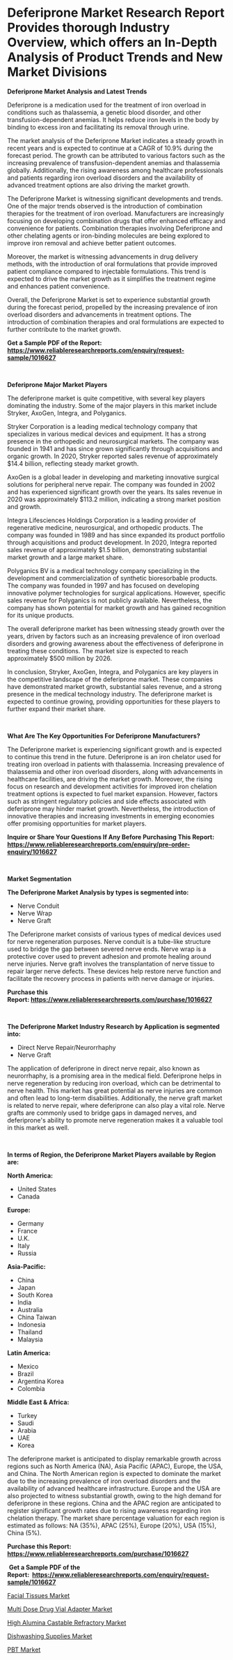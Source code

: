 <p><h1>Deferiprone Market Research Report Provides thorough Industry Overview, which offers an In-Depth Analysis of Product Trends and New Market Divisions</h1></p><p><strong>Deferiprone Market Analysis and Latest Trends</strong></p>
<p><p>Deferiprone is a medication used for the treatment of iron overload in conditions such as thalassemia, a genetic blood disorder, and other transfusion-dependent anemias. It helps reduce iron levels in the body by binding to excess iron and facilitating its removal through urine.</p><p>The market analysis of the Deferiprone Market indicates a steady growth in recent years and is expected to continue at a CAGR of 10.9% during the forecast period. The growth can be attributed to various factors such as the increasing prevalence of transfusion-dependent anemias and thalassemia globally. Additionally, the rising awareness among healthcare professionals and patients regarding iron overload disorders and the availability of advanced treatment options are also driving the market growth.</p><p>The Deferiprone Market is witnessing significant developments and trends. One of the major trends observed is the introduction of combination therapies for the treatment of iron overload. Manufacturers are increasingly focusing on developing combination drugs that offer enhanced efficacy and convenience for patients. Combination therapies involving Deferiprone and other chelating agents or iron-binding molecules are being explored to improve iron removal and achieve better patient outcomes.</p><p>Moreover, the market is witnessing advancements in drug delivery methods, with the introduction of oral formulations that provide improved patient compliance compared to injectable formulations. This trend is expected to drive the market growth as it simplifies the treatment regime and enhances patient convenience.</p><p>Overall, the Deferiprone Market is set to experience substantial growth during the forecast period, propelled by the increasing prevalence of iron overload disorders and advancements in treatment options. The introduction of combination therapies and oral formulations are expected to further contribute to the market growth.</p></p>
<p><strong>Get a Sample PDF of the Report:&nbsp; <a href="https://www.reliableresearchreports.com/enquiry/request-sample/1016627">https://www.reliableresearchreports.com/enquiry/request-sample/1016627</a></strong></p>
<p>&nbsp;</p>
<p><strong>Deferiprone Major Market Players</strong></p>
<p><p>The deferiprone market is quite competitive, with several key players dominating the industry. Some of the major players in this market include Stryker, AxoGen, Integra, and Polyganics.</p><p>Stryker Corporation is a leading medical technology company that specializes in various medical devices and equipment. It has a strong presence in the orthopedic and neurosurgical markets. The company was founded in 1941 and has since grown significantly through acquisitions and organic growth. In 2020, Stryker reported sales revenue of approximately $14.4 billion, reflecting steady market growth.</p><p>AxoGen is a global leader in developing and marketing innovative surgical solutions for peripheral nerve repair. The company was founded in 2002 and has experienced significant growth over the years. Its sales revenue in 2020 was approximately $113.2 million, indicating a strong market position and growth.</p><p>Integra Lifesciences Holdings Corporation is a leading provider of regenerative medicine, neurosurgical, and orthopedic products. The company was founded in 1989 and has since expanded its product portfolio through acquisitions and product development. In 2020, Integra reported sales revenue of approximately $1.5 billion, demonstrating substantial market growth and a large market share.</p><p>Polyganics BV is a medical technology company specializing in the development and commercialization of synthetic bioresorbable products. The company was founded in 1997 and has focused on developing innovative polymer technologies for surgical applications. However, specific sales revenue for Polyganics is not publicly available. Nevertheless, the company has shown potential for market growth and has gained recognition for its unique products.</p><p>The overall deferiprone market has been witnessing steady growth over the years, driven by factors such as an increasing prevalence of iron overload disorders and growing awareness about the effectiveness of deferiprone in treating these conditions. The market size is expected to reach approximately $500 million by 2026.</p><p>In conclusion, Stryker, AxoGen, Integra, and Polyganics are key players in the competitive landscape of the deferiprone market. These companies have demonstrated market growth, substantial sales revenue, and a strong presence in the medical technology industry. The deferiprone market is expected to continue growing, providing opportunities for these players to further expand their market share.</p></p>
<p>&nbsp;</p>
<p><strong>What Are The Key Opportunities For Deferiprone Manufacturers?</strong></p>
<p><p>The Deferiprone market is experiencing significant growth and is expected to continue this trend in the future. Deferiprone is an iron chelator used for treating iron overload in patients with thalassemia. Increasing prevalence of thalassemia and other iron overload disorders, along with advancements in healthcare facilities, are driving the market growth. Moreover, the rising focus on research and development activities for improved iron chelation treatment options is expected to fuel market expansion. However, factors such as stringent regulatory policies and side effects associated with deferiprone may hinder market growth. Nevertheless, the introduction of innovative therapies and increasing investments in emerging economies offer promising opportunities for market players.</p></p>
<p><strong>Inquire or Share Your Questions If Any Before Purchasing This Report: <a href="https://www.reliableresearchreports.com/enquiry/pre-order-enquiry/1016627">https://www.reliableresearchreports.com/enquiry/pre-order-enquiry/1016627</a></strong></p>
<p>&nbsp;</p>
<p><strong>Market Segmentation</strong></p>
<p><strong>The Deferiprone Market Analysis by types is segmented into:</strong></p>
<p><ul><li>Nerve Conduit</li><li>Nerve Wrap</li><li>Nerve Graft</li></ul></p>
<p><p>The Deferiprone market consists of various types of medical devices used for nerve regeneration purposes. Nerve conduit is a tube-like structure used to bridge the gap between severed nerve ends. Nerve wrap is a protective cover used to prevent adhesion and promote healing around nerve injuries. Nerve graft involves the transplantation of nerve tissue to repair larger nerve defects. These devices help restore nerve function and facilitate the recovery process in patients with nerve damage or injuries.</p></p>
<p><strong>Purchase this Report:&nbsp;<a href="https://www.reliableresearchreports.com/purchase/1016627">https://www.reliableresearchreports.com/purchase/1016627</a></strong></p>
<p>&nbsp;</p>
<p><strong>The Deferiprone Market Industry Research by Application is segmented into:</strong></p>
<p><ul><li>Direct Nerve Repair/Neurorrhaphy</li><li>Nerve Graft</li></ul></p>
<p><p>The application of deferiprone in direct nerve repair, also known as neurorrhaphy, is a promising area in the medical field. Deferiprone helps in nerve regeneration by reducing iron overload, which can be detrimental to nerve health. This market has great potential as nerve injuries are common and often lead to long-term disabilities. Additionally, the nerve graft market is related to nerve repair, where deferiprone can also play a vital role. Nerve grafts are commonly used to bridge gaps in damaged nerves, and deferiprone's ability to promote nerve regeneration makes it a valuable tool in this market as well.</p></p>
<p>&nbsp;</p>
<p><strong>In terms of Region, the Deferiprone Market Players available by Region are:</strong></p>
<p>
    <p> <strong> North America: </strong>
        <ul>
            <li>United States</li>
            <li>Canada</li>
        </ul>
        </p> 
    <p> <strong> Europe: </strong>
        <ul>
            <li>Germany</li>
            <li>France</li>
            <li>U.K.</li>
            <li>Italy</li>
            <li>Russia</li>
        </ul>
        </p> 
    <p> <strong> Asia-Pacific: </strong>
        <ul>
            <li>China</li>
            <li>Japan</li>
            <li>South Korea</li>
            <li>India</li>
            <li>Australia</li>
            <li>China Taiwan</li>
            <li>Indonesia</li>
            <li>Thailand</li>
            <li>Malaysia</li>
        </ul>
        </p> 
    <p> <strong> Latin America: </strong>
        <ul>
            <li>Mexico</li>
            <li>Brazil</li>
            <li>Argentina Korea</li>
            <li>Colombia</li>
        </ul>
        </p> 
    <p> <strong> Middle East & Africa: </strong>
        <ul>
            <li>Turkey</li>
            <li>Saudi</li>
            <li>Arabia</li>
            <li>UAE</li>
            <li>Korea</li>
        </ul>
    </p>
    </p>
<p><p>The deferiprone market is anticipated to display remarkable growth across regions such as North America (NA), Asia Pacific (APAC), Europe, the USA, and China. The North American region is expected to dominate the market due to the increasing prevalence of iron overload disorders and the availability of advanced healthcare infrastructure. Europe and the USA are also projected to witness substantial growth, owing to the high demand for deferiprone in these regions. China and the APAC region are anticipated to register significant growth rates due to rising awareness regarding iron chelation therapy. The market share percentage valuation for each region is estimated as follows: NA (35%), APAC (25%), Europe (20%), USA (15%), China (5%).</p></p>
<p><strong>Purchase this Report: <a href="https://www.reliableresearchreports.com/purchase/1016627">https://www.reliableresearchreports.com/purchase/1016627</a></strong></p>
<p>&nbsp;<strong>Get a Sample PDF of the Report:&nbsp;&nbsp;<a href="https://www.reliableresearchreports.com/enquiry/request-sample/1016627">https://www.reliableresearchreports.com/enquiry/request-sample/1016627</a></strong></p>
<p><strong></strong></p>
<p><p><a href="https://medium.com/@hazelharvey1918/facial-tissues-market-size-growth-forecast-2023-2030-d257635cf278">Facial Tissues Market</a></p><p><a href="https://www.reportprime.com/multi-dose-drug-vial-adapter-r9136">Multi Dose Drug Vial Adapter Market</a></p><p><a href="https://www.linkedin.com/pulse/high-alumina-castable-refractory-market-vfkme/">High Alumina Castable Refractory Market</a></p><p><a href="https://medium.com/@gerardowolf/dishwashing-supplies-market-size-growth-forecast-2023-2030-8c4d2dc7cd41">Dishwashing Supplies Market</a></p><p><a href="https://www.linkedin.com/pulse/pbt-market-share-amp-new-trends-analysis-report-type-application-xvhwe/">PBT Market</a></p></p>
